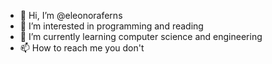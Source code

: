 - 👋 Hi, I’m @eleonoraferns
- 👀 I’m interested in programming and reading
- 🌱 I’m currently learning computer science and engineering 
- 📫 How to reach me you don't

<!---
eleonoraferns/eleonoraferns is a ✨ special ✨ repository because its `README.md` (this file) appears on your GitHub profile.
You can click the Preview link to take a look at your changes.
--->
